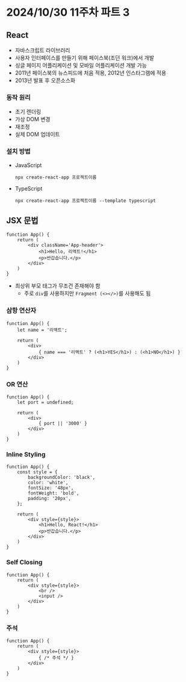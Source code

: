 # 2024/10/30 11주차 파트 3

## React

- 자바스크립트 라이브러리
- 사용자 인터페이스를 만들기 위해 페이스북(조던 워크)에서 개발
- 싱글 페이지 어플리케이션 및 모바일 어플리케이션 개발 가능
- 2011년 페이스북의 뉴스피드에 처음 적용, 2012년 인스타그램에 적용
- 2013년 발표 후 오픈소스화

### 동작 원리

- 초기 렌더링
- 가상 DOM 변경
- 재조정
- 실제 DOM 업데이트

### 설치 방법

- JavaScript

    ```console
    npx create-react-app 프로젝트이름
    ```

- TypeScript

    ```console
    npx create-react-app 프로젝트이름 --template typescript
    ```

## JSX 문법

```tsx
function App() {
    return (
        <div className='App-header'>
            <h1>Hello, 리액트!</h1>
            <p>반갑습니다.</p>
        </div>
    )
}
```

- 최상위 부모 태그가 무조건 존재해야 함
  - 주로 `div`를 사용하지만 `Fragment (<></>)`를 사용해도 됨

### 삼항 연산자

```tsx
function App() {
    let name = '리액트';

    return (
        <div>
            { name === '리액트' ? (<h1>YES</h1>) : (<h1>NO</h1>) }
        </div>
    )
}
```

### OR 연산

```tsx
function App() {
    let port = undefined;

    return (
        <div>
            { port || '3000' }
        </div>
    )
}
```

### Inline Styling

```tsx
function App() {
    const style = {
        backgroundColor: 'black',
        color: 'white',
        fontSize: '48px',
        fontWeight: 'bold',
        padding: '20px',
    };

    return (
        <div style={style}>
            <h1>Hello, React!</h1>
            <p>반갑습니다.</p>
        </div>
    )
}
```

### Self Closing

```tsx
function App() {
    return (
        <div style={style}>
            <br />
            <input />
        </div>
    )
}
```

### 주석

```tsx
function App() {
    return (
        <div style={style}>
            { /* 주석 */ }
        </div>
    )
}
```
